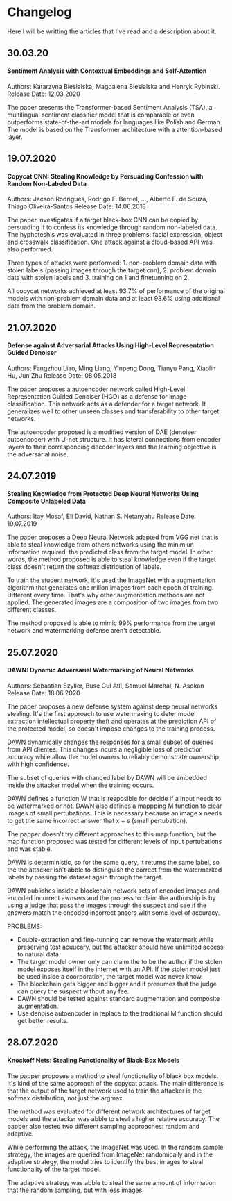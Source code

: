 # Changelog

Here I will be writting the articles that I've read and a description about it.

## 30.03.20

#### Sentiment Analysis with Contextual Embeddings and Self-Attention
Authors: Katarzyna Biesialska, Magdalena Biesialska and Henryk Rybinski.  
Release Date: 12.03.2020

The paper presents the Transformer-based Sentiment Analysis (TSA), a multilingual sentiment 
classifier model that is comparable or even outperforms state-of-the-art models for languages like 
Polish and German. The model is based on the Transformer architecture with a attention-based layer.

## 19.07.2020

#### Copycat CNN: Stealing Knowledge by Persuading Confession with Random Non-Labeled Data
Authors: Jacson Rodrigues, Rodrigo F. Berriel, ..., Alberto F. de Souza, Thiago Oliveira-Santos
Release Date: 14.06.2018

The paper investigates if a target black-box CNN can be copied by persuading it to confess its 
knowledge through random non-labeled data. The hyphoteshis was evaluated in three problems: facial 
expression, object and crosswalk classification. One attack against a cloud-based API was also 
performed. 

Three types of attacks were performed: 1. non-problem domain data with stolen labels (passing 
images through the target cnn), 2. problem domain data with stolen labels and 3. training on 1 and 
finetunning on 2.

All copycat networks achieved at least 93.7% of performance of the original models with non-problem 
domain data and at least 98.6% using additional data from the problem domain.

## 21.07.2020

#### Defense against Adversarial Attacks Using High-Level Representation Guided Denoiser
Authors: Fangzhou Liao, Ming Liang, Yinpeng Dong, Tianyu Pang, Xiaolin Hu, Jun Zhu
Release Date: 08.05.2018

The paper proposes a autoencoder network called High-Level Representation Guided Denoiser (HGD) as 
a defense for image classification. This network acts as a defender for a target network. It 
generalizes well to other unseen classes and transferability to other target networks.

The autoencoder proposed is a modified version of DAE (denoiser autoencoder) with U-net structure. 
It has lateral connections from encoder layers to their corresponding decoder layers and the 
learning objective is the adversarial noise.

## 24.07.2019

#### Stealing Knowledge from Protected Deep Neural Networks Using Composite Unlabeled Data
Authors: Itay Mosaf, Eli David, Nathan S. Netanyahu
Release Date: 19.07.2019

The paper proposes a Deep Neural Network adapted from VGG net that is able to steal knowledge
from others networks using the minimiun information required, the predicted class from 
the target model. In other words, the method proposed is able to steal knowledge even if the target
class doesn't return the softmax distribution of labels.

To train the student network, it's used the ImageNet with a augmentation algorithm that generates
one milion images from each epoch of training. Different every time. That's why other augmentation
methods are not applied. The generated images are a composition of two images from two different
classes.

The method proposed is able to mimic 99% performance from the target network and watermarking
defense aren't detectable.

## 25.07.2020

#### DAWN: Dynamic Adversarial Watermarking of Neural Networks
Authors: Sebastian Szyller, Buse Gul Atli, Samuel Marchal, N. Asokan
Release Date: 18.06.2020

The paper proposes a new defense system against deep neural networks stealing. It's the first approach to use watermaking to deter model extraction intellectual property theft and operates at the prediction API of the protected model, so doesn't impose changes to the training process. 

DAWN dynamically changes the responses for a small subset of queries from API clientes. This changes incurs a negligible loss of prediction accuracy while allow the model owners to reliably demonstrate ownership with high confidence.

The subset of queries with changed label by DAWN will be embedded inside the attacker model when the training occurs.

DAWN defines a function W that is resposible for decide if a input needs to be watermarked or not. DAWN also defines a mappping M function to clear images of small pertubations. This is necessary because an image x needs to get the same incorrect answer that x + s (small pertubation).

The papper doesn't try different approaches to this map function, but the map function proposed was tested for different levels of input pertubations and was stable.

DAWN is deterministic, so for the same query, it returns the same label, so the the attacker isn't abble to distinguish the correct from the watermarked labels by passing the dataset again through the target.

DAWN publishes inside a blockchain network sets of encoded images and encoded incorrect awnsers and the process to claim the authorship is by using a judge that pass the images through the suspect and see if the answers match the encoded incorrect ansers with some level of accuracy.

PROBLEMS:
* Double-extraction and fine-tunning can remove the watermark while preserving test acuucary, but the attacker should have unlimited access to natural data.
* The target model owner only can claim the to be the author if the stolen model exposes itself in the internet with an API. If the stolen model just be used inside a coorporation, the target model was never know. 
* The blockchain gets bigger and bigger and it presumes that the judge can query the suspect without any fee.
* DAWN should be tested against standard augmentation and composite augmentation.
* Use denoise autoencoder in replace to the traditional M function should get better results.

## 28.07.2020

#### Knockoff Nets: Stealing Functionality of Black-Box Models

The papper proposes a method to steal functionality of black box models. It's kind of the same approach of the copycat attack. The main difference is that the output of the target network used to train the attacker is the softmax distribution, not just the argmax.

The method was evaluated for different network architectures of target models and the attacker was abble to steal a higher relative accuracy. The papper also tested two different sampling approaches: random and adaptive.

While performing the attack, the ImageNet was used. In the random sample strategy, the images are queried from ImageNet randomically and in the adaptive strategy, the model tries to identify the best images to steal functionality of the target model.

The adaptive strategy was abble to steal the same amount of information that the random sampling, but with less images.